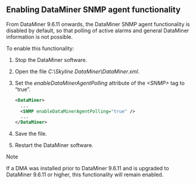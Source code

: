 ## Enabling DataMiner SNMP agent functionality

From DataMiner 9.6.11 onwards, the DataMiner SNMP agent functionality is disabled by default, so that polling of active alarms and general DataMiner information is not possible.

To enable this functionality:

1. Stop the DataMiner software.

2. Open the file *C:\\Skyline DataMiner\\DataMiner.xml*.

3. Set the *enableDataMinerAgentPolling* attribute of the *\<SNMP>* tag to “true”.

    ```xml
    <DataMiner>
      ...
      <SNMP enableDataMinerAgentPolling="true" />
      ...
    </DataMiner>
    ```

4. Save the file.

5. Restart the DataMiner software.

> [!NOTE]
> If a DMA was installed prior to DataMiner 9.6.11 and is upgraded to DataMiner 9.6.11 or higher, this functionality will remain enabled.
>
